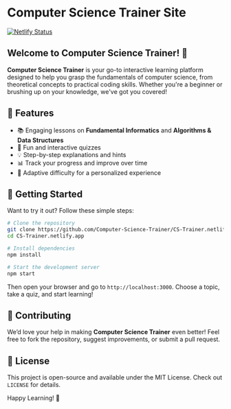 # Computer Science Trainer Site
[![Netlify Status](https://api.netlify.com/api/v1/badges/98fe3271-e956-4b44-bbdc-771ce5f0bab2/deploy-status)](https://app.netlify.com/sites/cs-trainer/deploys)

## Welcome to Computer Science Trainer! 🎉
**Computer Science Trainer** is your go-to interactive learning platform designed to help you grasp the fundamentals of computer science, from theoretical concepts to practical coding skills. Whether you're a beginner or brushing up on your knowledge, we've got you covered!

## 🌟 Features
- 📚 Engaging lessons on **Fundamental Informatics** and **Algorithms & Data Structures**
- 🎯 Fun and interactive quizzes
- 💡 Step-by-step explanations and hints
- 📊 Track your progress and improve over time
- 🔄 Adaptive difficulty for a personalized experience

## 🚀 Getting Started
Want to try it out? Follow these simple steps:

```sh
# Clone the repository
git clone https://github.com/Computer-Science-Trainer/CS-Trainer.netlify.app
cd CS-Trainer.netlify.app

# Install dependencies
npm install

# Start the development server
npm start
```

Then open your browser and go to `http://localhost:3000`. Choose a topic, take a quiz, and start learning!

## 🤝 Contributing
We’d love your help in making **Computer Science Trainer** even better! Feel free to fork the repository, suggest improvements, or submit a pull request.

## 📜 License
This project is open-source and available under the MIT License. Check out `LICENSE` for details.

Happy Learning! 🚀